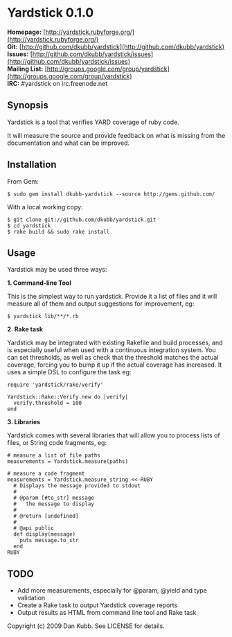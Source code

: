 Yardstick 0.1.0
===============

**Homepage:**     [http://yardstick.rubyforge.org/](http://yardstick.rubyforge.org/)<br />
**Git:**          [http://github.com/dkubb/yardstick](http://github.com/dkubb/yardstick)<br />
**Issues:**       [http://github.com/dkubb/yardstick/issues](http://github.com/dkubb/yardstick/issues)<br />
**Mailing List:** [http://groups.google.com/group/yardstick](http://groups.google.com/group/yardstick)<br />
**IRC:**          #yardstick on irc.freenode.net

Synopsis
--------

Yardstick is a tool that verifies YARD coverage of ruby code.

It will measure the source and provide feedback on what is missing from
the documentation and what can be improved.

Installation
------------

From Gem:

    $ sudo gem install dkubb-yardstick --source http://gems.github.com/

With a local working copy:

    $ git clone git://github.com/dkubb/yardstick.git
    $ cd yardstick
    $ rake build && sudo rake install

Usage
-----

Yardstick may be used three ways:

**1. Command-line Tool**

This is the simplest way to run yardstick.  Provide it a list of files
and it will measure all of them and output suggestions for improvement,
eg:

    $ yardstick lib/**/*.rb

**2. Rake task**

Yardstick may be integrated with existing Rakefile and build processes,
and is especially useful when used with a continuous integration system.
You can set thresholds, as well as check that the threshold matches the
actual coverage, forcing you to bump it up if the actual coverage has
increased.  It uses a simple DSL to configure the task eg:

    require 'yardstick/rake/verify'

    Yardstick::Rake::Verify.new do |verify|
      verify.threshold = 100
    end

**3. Libraries**

Yardstick comes with several libraries that will allow you to process
lists of files, or String code fragments, eg:

    # measure a list of file paths
    measurements = Yardstick.measure(paths)

    # measure a code fragment
    measurements = Yardstick.measure_string <<-RUBY
      # Displays the message provided to stdout
      #
      # @param [#to_str] message
      #   the message to display
      #
      # @return [undefined]
      #
      # @api public
      def display(message)
        puts message.to_str
      end
    RUBY

TODO
----

- Add more measurements, especially for @param, @yield and type
  validation
- Create a Rake task to output Yardstick coverage reports
- Output results as HTML from command line tool and Rake task

Copyright (c) 2009 Dan Kubb. See LICENSE for details.
